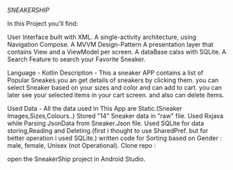 
*SNEAKERSHIP*


In this Project you'll find:

User Interface built with XML.
A single-activity architecture, using Navigation Compose.
A MVVM Design-Pattern
A presentation layer that contains View and a ViewModel per screen.
A dataBase calss with SQLite.
A Search Feature to search your Favorite Sneaker.

Language - Kotlin
Description - This a sneaker APP contains a list of Popular Sneakes.you an get details of sneakers by clicking them.
you can select Sneaker based on your sizes and color and can add to cart.
you can later see your selected items in your cart screen. and also can delete items.

Used Data -
All the data used in This App are Static.(Sneaker Images,Sizes,Colours..)
Stored "14" Sneaker data in "raw" file.
Used Rxjava while Parsing JsonData from Sneaker.Json file.
Used SQLite for data storing,Reading and Deleting.(first i thought to use SharedPref. but for better operation
i used SQLite.)
written code for Sorting based on Gender : male, female, Unisex (not Operational).
Clone repo : 

open the SneakerShip project in Android Studio.